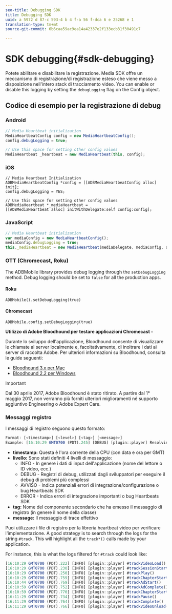 ```yaml
---
seo-title: Debugging SDK
title: Debugging SDK
uuid: a 5972 d 87-c 593-4 b 4 f-a 56 f-dca 6 e 25268 e 1
translation-type: tm+mt
source-git-commit: 6b6caa59ac9ea14a42337e2f133ecb31f30491c7

---
```



# SDK debugging{#sdk-debugging}

Potete abilitare e disabilitare la registrazione. Media SDK offre un meccanismo di registrazione/di registrazione esteso che viene messo a disposizione nell'intero stack di tracciamento video. You can enable or disable this logging by setting the `debugLogging` flag on the Config object.

## Codice di esempio per la registrazione di debug

### Android

```java
// Media Heartbeat initialization 
MediaHeartbeatConfig config = new MediaHeartbeatConfig(); 
config.debugLogging = true; 

// Use this space for setting other config values 
MediaHeartbeat _heartbeat = new MediaHeartbeat(this, config); 
```

### iOS

```
// Media Heartbeat Initialization 
ADBMediaHeartbeatConfig *config = [[ADBMediaHeartbeatConfig alloc] init]; 
config.debugLogging = YES; 

// Use this space for setting other config values 
ADBMediaHeartbeat *_mediaHeartbeat =  
[[ADBMediaHeartbeat alloc] initWithDelegate:self config:config]; 
```

### JavaScript

```js
// Media Heartbeat initialization 
var mediaConfig = new MediaHeartbeatConfig(); 
mediaConfig.debugLogging = true; 
this._mediaHeartbeat = new MediaHeartbeat(mediaDelegate, mediaConfig, appMeasurement); 
```

### OTT (Chromecast, Roku)

The ADBMobile library provides debug logging through the `setDebugLogging` method. Debug logging should be set to `false` for all the production apps.

#### Roku

```
ADBMobile().setDebugLogging(true)
```

#### Chromecast

```
ADBMobile.config.setDebugLogging(true)
```

**Utilizzo di Adobe Bloodhound per testare applicazioni Chromecast -**

Durante lo sviluppo dell'applicazione, Bloodhound consente di visualizzare le chiamate al server localmente e, facoltativamente, di inoltrare i dati ai server di raccolta Adobe. Per ulteriori informazioni su Bloodhound, consulta le guide seguenti:

* [Bloodhound 3.x per Mac](https://marketing.adobe.com/resources/help/en_US/mobile/bloodhound/)
* [Bloodhound 2.2 per Windows](https://www.google.com/url?sa=t&rct=j&q=&esrc=s&source=web&cd=3&cad=rja&uact=8&ved=0ahUKEwjil9aM87jRAhUExlQKHTYZCjoQFggoMAI&url=https%3A%2F%2Fmarketing.adobe.com%2Fresources%2Fhelp%2Fen_US%2Fmobile%2Fbloodhound_win_2x%2F&usg=AFQjCNEW-gZp1IdbifWFDgDNEaQcGlBobg&sig2=K0waTKxdMj_2kfNXdMI2yg)

>[!IMPORTANT]
>
>Dal 30 aprile 2017, Adobe Bloodhound è stato ritirato. A partire dal 1° maggio 2017, non verranno più forniti ulteriori miglioramenti né supporto aggiuntivo Engineering o Adobe Expert Care.

### Messaggi registro

I messaggi di registro seguono questo formato:

```js
Format: [<timestamp>] [<level>] [<tag>] [<message>] 
Example: [16:10:29 GMT­0700 (PDT).245] [DEBUG] [plugin::player] Resolving qos.startupTime: 0
```

* **timestamp:** Questa è l'ora corrente della CPU (con data e ora per GMT)
* **livello:** Sono stati definiti 4 livelli di messaggio:
   * INFO - In genere i dati di input dell'applicazione (nome del lettore o ID video, ecc.)
   * DEBUG - Registri di debug, utilizzati dagli sviluppatori per eseguire il debug di problemi più complessi
   * AVVISO - Indica potenziali errori di integrazione/configurazione o bug Heartbeats SDK
   * ERROR - Indica errori di integrazione importanti o bug Heartbeats SDK
* **tag:** Nome del componente secondario che ha emesso il messaggio di registro (in genere il nome della classe)
* **message:** Il messaggio di trace effettivo

Puoi utilizzare i file di registro per la libreria heartbeat video per verificare l'implementazione. A good strategy is to search through the logs for the string `#track`. This will highlight all the `track*()` calls made by your application.

For instance, this is what the logs filtered for `#track` could look like:

```js
[16:10:29 GMT­0700 (PDT).222] [INFO] [plugin::player] #trackVideoLoad() 
[16:10:29 GMT­0700 (PDT).230] [INFO] [plugin::player] #trackSessionStart() 
[16:10:29 GMT­0700 (PDT).250] [INFO] [plugin::player] #trackPlay() 
[16:10:29 GMT­0700 (PDT).759] [INFO] [plugin::player] #trackChapterStart() 
[16:10:44 GMT­0700 (PDT).769] [INFO] [plugin::player] #trackAdStart() 
[16:10:59 GMT­0700 (PDT).752] [INFO] [plugin::player] #trackAdComplete() 
[16:10:59 GMT­0700 (PDT).770] [INFO] [plugin::player] #trackChapterStart() 
[16:11:29 GMT­0700 (PDT).734] [INFO] [plugin::player] #trackPause() 
[16:11:29 GMT­0700 (PDT).764] [INFO] [plugin::player] #trackComplete() 
[16:11:29 GMT­0700 (PDT).766] [INFO] [plugin::player] #trackVideoUnload()
```

